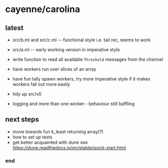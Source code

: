 # cayenne/carolina

## latest

 - src/b.ml and src/c.ml -- functional style i.e. tail rec, seems to work

 - src/a.ml -- early working version in imperative style
 - write function to read all available `Threshold` messages from the channel
 - have workers run over slices of an array
 - have fun tally spawn workers, try more imperative style if it makes workers fall out more easily

 - tidy up src/v0
 - logging and more than one worker - behaviour still baffling

## next steps

 - move towards fun k_least returning array(?)
 - how to set up tests
 - get better acquainted with dune see https://dune.readthedocs.io/en/stable/quick-start.html



### end
